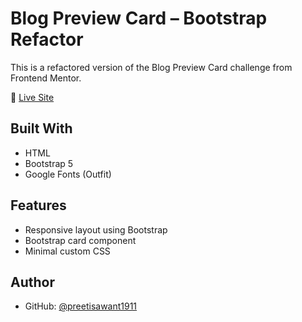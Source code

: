 # Blog Preview Card – Bootstrap Refactor

This is a refactored version of the Blog Preview Card challenge from Frontend Mentor.

🔗 [Live Site](https://preetisawant1911.github.io/blog-preview-bootstrap-refactor/)

## Built With
- HTML
- Bootstrap 5
- Google Fonts (Outfit)

## Features
- Responsive layout using Bootstrap
- Bootstrap card component
- Minimal custom CSS

## Author
- GitHub: [@preetisawant1911](https://github.com/preetisawant1911)


